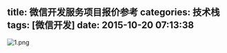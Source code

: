 title: 微信开发服务项目报价参考
categories: 技术栈
tags: [微信开发]
date: 2015-10-20 07:13:38
---
![1.png][1]


  [1]: http://www.ghostsf.com/usr/uploads/2015/10/4073047504.png
